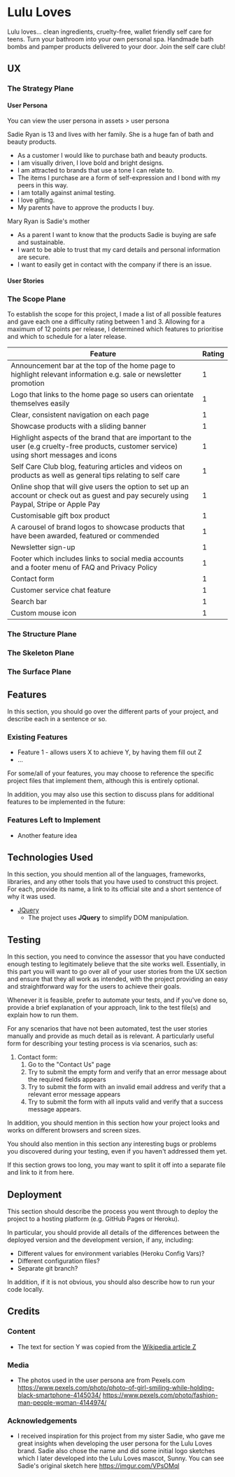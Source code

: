 # Lulu Loves

Lulu loves... clean ingredients, cruelty-free, wallet friendly self care for teens. Turn your bathroom into your own personal spa.
Handmade bath bombs and pamper products delivered to your door. Join the self care club!
 
## UX

### The Strategy Plane

#### User Persona

You can view the user persona in assets > user persona

Sadie Ryan is 13 and lives with her family. She is a huge fan of bath and beauty products.
- As a customer I would like to purchase bath and beauty products. 
- I am visually driven, I love bold and bright designs.
- I am attracted to brands that use a tone I can relate to.
- The items I purchase are a form of self-expression and I bond with my peers in this way.
- I am totally against animal testing.
- I love gifting.
- My parents have to approve the products I buy.

Mary Ryan is Sadie's mother
- As a parent I want to know that the products Sadie is buying are safe and sustainable.
- I want to be able to trust that my card details and personal information are secure.
- I want to easily get in contact with the company if there is an issue.

#### User Stories

### The Scope Plane

To establish the scope for this project, I made a list of all possible features and gave each one a difficulty rating between 1 and 3.
Allowing for a maximum of 12 points per release, I determined which features to prioritise and which to schedule for a later release.

Feature | Rating
------------ | -------------
Announcement bar at the top of the home page to highlight relevant information e.g. sale or newsletter promotion | 1
Logo that links to the home page so users can orientate themselves easily | 1
Clear, consistent navigation on each page | 1
Showcase products with a sliding banner | 1
Highlight aspects of the brand that are important to the user (e.g cruelty-free products, customer service) using short messages and icons | 1
Self Care Club blog, featuring articles and videos on products as well as general tips relating to self care | 1
Online shop that will give users the option to set up an account or check out as guest and pay securely using Paypal, Stripe or Apple Pay | 1
Customisable gift box product | 1
A carousel of brand logos to showcase products that have been awarded, featured or commended | 1
Newsletter sign-up | 1
Footer which includes links to social media accounts and a footer menu of FAQ and Privacy Policy | 1
Contact form | 1
Customer service chat feature | 1
Search bar | 1
Custom mouse icon | 1



### The Structure Plane

### The Skeleton Plane

### The Surface Plane

## Features

In this section, you should go over the different parts of your project, and describe each in a sentence or so.
 
### Existing Features
- Feature 1 - allows users X to achieve Y, by having them fill out Z
- ...

For some/all of your features, you may choose to reference the specific project files that implement them, although this is entirely optional.

In addition, you may also use this section to discuss plans for additional features to be implemented in the future:

### Features Left to Implement
- Another feature idea

## Technologies Used

In this section, you should mention all of the languages, frameworks, libraries, and any other tools that you have used to construct this project. For each, provide its name, a link to its official site and a short sentence of why it was used.

- [JQuery](https://jquery.com)
    - The project uses **JQuery** to simplify DOM manipulation.


## Testing

In this section, you need to convince the assessor that you have conducted enough testing to legitimately believe that the site works well. Essentially, in this part you will want to go over all of your user stories from the UX section and ensure that they all work as intended, with the project providing an easy and straightforward way for the users to achieve their goals.

Whenever it is feasible, prefer to automate your tests, and if you've done so, provide a brief explanation of your approach, link to the test file(s) and explain how to run them.

For any scenarios that have not been automated, test the user stories manually and provide as much detail as is relevant. A particularly useful form for describing your testing process is via scenarios, such as:

1. Contact form:
    1. Go to the "Contact Us" page
    2. Try to submit the empty form and verify that an error message about the required fields appears
    3. Try to submit the form with an invalid email address and verify that a relevant error message appears
    4. Try to submit the form with all inputs valid and verify that a success message appears.

In addition, you should mention in this section how your project looks and works on different browsers and screen sizes.

You should also mention in this section any interesting bugs or problems you discovered during your testing, even if you haven't addressed them yet.

If this section grows too long, you may want to split it off into a separate file and link to it from here.

## Deployment

This section should describe the process you went through to deploy the project to a hosting platform (e.g. GitHub Pages or Heroku).

In particular, you should provide all details of the differences between the deployed version and the development version, if any, including:
- Different values for environment variables (Heroku Config Vars)?
- Different configuration files?
- Separate git branch?

In addition, if it is not obvious, you should also describe how to run your code locally.


## Credits

### Content
- The text for section Y was copied from the [Wikipedia article Z](https://en.wikipedia.org/wiki/Z)

### Media
- The photos used in the user persona are from Pexels.com
https://www.pexels.com/photo/photo-of-girl-smiling-while-holding-black-smartphone-4145034/
https://www.pexels.com/photo/fashion-man-people-woman-4144974/

### Acknowledgements

- I received inspiration for this project from my sister Sadie, who gave me great insights when developing the user persona for the Lulu Loves brand. 
Sadie also chose the name and did some initial logo sketches which I later developed into the Lulu Loves mascot, Sunny. You can see Sadie's original sketch here https://imgur.com/VPsOMql
